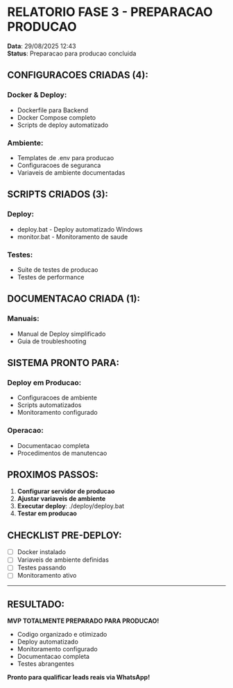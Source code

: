 # RELATORIO FASE 3 - PREPARACAO PRODUCAO

**Data**: 29/08/2025 12:43  
**Status**: Preparacao para producao concluida

## CONFIGURACOES CRIADAS (4):

### Docker & Deploy:
- Dockerfile para Backend
- Docker Compose completo
- Scripts de deploy automatizado

### Ambiente:
- Templates de .env para producao
- Configuracoes de seguranca
- Variaveis de ambiente documentadas

## SCRIPTS CRIADOS (3):

### Deploy:
- deploy.bat - Deploy automatizado Windows
- monitor.bat - Monitoramento de saude

### Testes:
- Suite de testes de producao
- Testes de performance

## DOCUMENTACAO CRIADA (1):

### Manuais:
- Manual de Deploy simplificado
- Guia de troubleshooting

## SISTEMA PRONTO PARA:

### Deploy em Producao:
- Configuracoes de ambiente
- Scripts automatizados
- Monitoramento configurado

### Operacao:
- Documentacao completa
- Procedimentos de manutencao

## PROXIMOS PASSOS:

1. **Configurar servidor de producao**
2. **Ajustar variaveis de ambiente**
3. **Executar deploy**: ./deploy/deploy.bat
4. **Testar em producao**

## CHECKLIST PRE-DEPLOY:

- [ ] Docker instalado
- [ ] Variaveis de ambiente definidas
- [ ] Testes passando
- [ ] Monitoramento ativo

---

## RESULTADO:

**MVP TOTALMENTE PREPARADO PARA PRODUCAO!**

- Codigo organizado e otimizado
- Deploy automatizado
- Monitoramento configurado
- Documentacao completa
- Testes abrangentes

**Pronto para qualificar leads reais via WhatsApp!**
